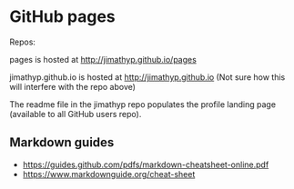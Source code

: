 # GitHub pages

Repos:

pages is hosted at http://jimathyp.github.io/pages

jimathyp.github.io is hosted at http://jimathyp.github.io (Not sure how this will interfere with the repo above)

The readme file in the jimathyp repo populates the profile landing page (available to all GitHub users <username> repo).

  
  ## Markdown guides
  
  - https://guides.github.com/pdfs/markdown-cheatsheet-online.pdf
  - https://www.markdownguide.org/cheat-sheet
